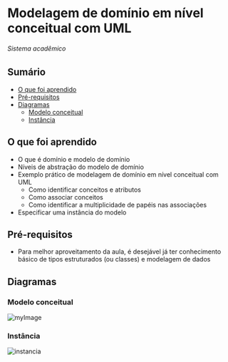 # Modelagem de domínio em nível conceitual com UML
###### Sistema acadêmico

## Sumário
- [O que foi aprendido](#O-que-foi-aprendido)
- [Pré-requisitos](#Pré-requisitos)
- [Diagramas](#Diagramas)
  - [Modelo conceitual](#Modelo-conceitual)
  - [Instância](#Instância)

## O  que foi aprendido
- O que é domínio e modelo de domínio
- Níveis de abstração do modelo de domínio
- Exemplo prático de modelagem de domínio em nível conceitual com UML
  - Como identificar conceitos e atributos
  - Como associar conceitos
  - Como identificar a multiplicidade de papéis nas associações
- Especificar uma instância do modelo

## Pré-requisitos

- Para melhor aproveitamento da aula, é desejável já ter conhecimento básico de tipos estruturados (ou classes) e modelagem de dados

## Diagramas

### Modelo conceitual

![myImage](https://github.com/devsuperior/aulao001/raw/master/modelo-conceitual.png)

### Instância

![instancia](https://user-images.githubusercontent.com/109005976/207044096-3bd3800a-63be-4895-95d6-d483ba64c8f9.png)


